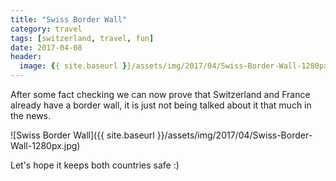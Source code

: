 ```yaml
---
title: "Swiss Border Wall"
category: travel
tags: [switzerland, travel, fun]
date: 2017-04-08
header:
  image: {{ site.baseurl }}/assets/img/2017/04/Swiss-Border-Wall-1280px.jpg
---
```


After some fact checking we can now prove that Switzerland and France already have a border wall, it is just not being talked about it that much in the news. 

![Swiss Border Wall]({{ site.baseurl }}/assets/img/2017/04/Swiss-Border-Wall-1280px.jpg)

Let's hope it keeps both countries safe :) 



